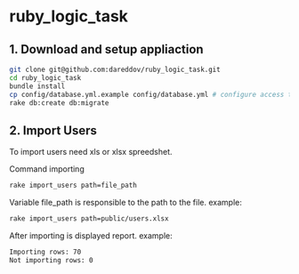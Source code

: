 # ruby_logic_task

## 1. Download and setup appliaction

```bash
git clone git@github.com:dareddov/ruby_logic_task.git
cd ruby_logic_task
bundle install
cp config/database.yml.example config/database.yml # configure access to database
rake db:create db:migrate
```

## 2. Import Users
To import users need xls or xlsx spreedshet.

Command importing
```bash
rake import_users path=file_path
```
Variable file_path is responsible to the path to the file.
example:
```bash
rake import_users path=public/users.xlsx
```
After importing is displayed report.
example: 
```bash
Importing rows: 70
Not importing rows: 0
```
